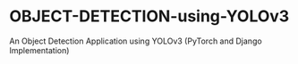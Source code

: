 # OBJECT-DETECTION-using-YOLOv3
An Object Detection Application using YOLOv3 (PyTorch and Django Implementation)
